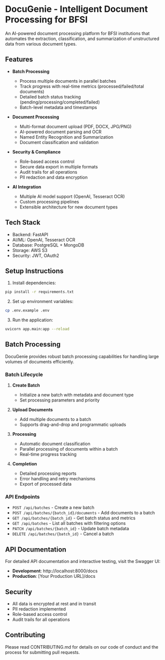# DocuGenie - Intelligent Document Processing for BFSI

An AI-powered document processing platform for BFSI institutions that automates the extraction, classification, and summarization of unstructured data from various document types.

## Features

- **Batch Processing**
  - Process multiple documents in parallel batches
  - Track progress with real-time metrics (processed/failed/total documents)
  - Detailed batch status tracking (pending/processing/completed/failed)
  - Batch-level metadata and timestamps

- **Document Processing**
  - Multi-format document upload (PDF, DOCX, JPG/PNG)
  - AI-powered document parsing and OCR
  - Named Entity Recognition and Summarization
  - Document classification and validation

- **Security & Compliance**
  - Role-based access control
  - Secure data export in multiple formats
  - Audit trails for all operations
  - PII redaction and data encryption

- **AI Integration**
  - Multiple AI model support (OpenAI, Tesseract OCR)
  - Custom processing pipelines
  - Extensible architecture for new document types

## Tech Stack

- Backend: FastAPI
- AI/ML: OpenAI, Tesseract OCR
- Database: PostgreSQL + MongoDB
- Storage: AWS S3
- Security: JWT, OAuth2

## Setup Instructions

1. Install dependencies:
```bash
pip install -r requirements.txt
```

2. Set up environment variables:
```bash
cp .env.example .env
```

3. Run the application:
```bash
uvicorn app.main:app --reload
```

## Batch Processing

DocuGenie provides robust batch processing capabilities for handling large volumes of documents efficiently.

### Batch Lifecycle

1. **Create Batch**
   - Initialize a new batch with metadata and document type
   - Set processing parameters and priority

2. **Upload Documents**
   - Add multiple documents to a batch
   - Supports drag-and-drop and programmatic uploads

3. **Processing**
   - Automatic document classification
   - Parallel processing of documents within a batch
   - Real-time progress tracking

4. **Completion**
   - Detailed processing reports
   - Error handling and retry mechanisms
   - Export of processed data

### API Endpoints

- `POST /api/batches` - Create a new batch
- `POST /api/batches/{batch_id}/documents` - Add documents to a batch
- `GET /api/batches/{batch_id}` - Get batch status and metrics
- `GET /api/batches` - List all batches with filtering options
- `PATCH /api/batches/{batch_id}` - Update batch metadata
- `DELETE /api/batches/{batch_id}` - Cancel a batch

## API Documentation

For detailed API documentation and interactive testing, visit the Swagger UI:

- **Development**: http://localhost:8000/docs
- **Production**: [Your Production URL]/docs

## Security

- All data is encrypted at rest and in transit
- PII redaction implemented
- Role-based access control
- Audit trails for all operations

## Contributing

Please read CONTRIBUTING.md for details on our code of conduct and the process for submitting pull requests.
